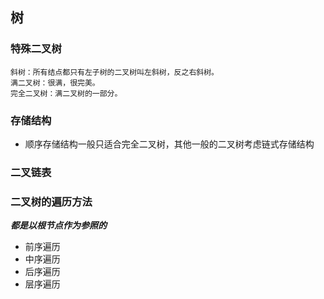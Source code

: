## 树
### 特殊二叉树
```
斜树：所有结点都只有左子树的二叉树叫左斜树，反之右斜树。
满二叉树：很满，很完美。
完全二叉树：满二叉树的一部分。
```
### 存储结构
* 顺序存储结构一般只适合完全二叉树，其他一般的二叉树考虑链式存储结构
### 二叉链表
### 二叉树的遍历方法
***都是以根节点作为参照的***
* 前序遍历
* 中序遍历
* 后序遍历
* 层序遍历
